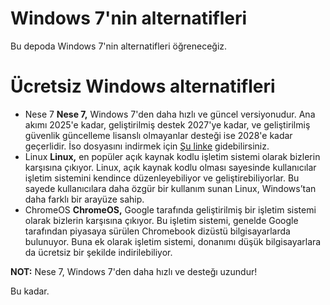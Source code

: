 # Windows 7'nin alternatifleri
Bu depoda Windows 7'nin alternatifleri öğreneceğiz. 
# Ücretsiz Windows alternatifleri
- Nese 7
**Nese 7,** Windows 7'den daha hızlı ve güncel versiyonudur. Ana akımı 2025'e kadar, geliştirilmiş destek 2027'ye kadar, ve geliştirilmiş güvenlik güncelleme lisanslı olmayanlar desteği ise 2028'e kadar geçerlidir. İso dosyasını indirmek için [Şu linke](https://archive.org/details/software?tab=collection&query=nese+7) gidebilirsiniz.
- Linux
**Linux,** en popüler açık kaynak kodlu işletim sistemi olarak bizlerin karşısına çıkıyor. Linux, açık kaynak kodlu olması sayesinde kullanıcılar işletim sistemini kendince düzenleyebiliyor ve geliştirebiliyorlar. Bu sayede kullanıcılara daha özgür bir kullanım sunan Linux, Windows’tan daha farklı bir arayüze sahip.
- ChromeOS
**ChromeOS,** Google tarafında geliştirilmiş bir işletim sistemi olarak bizlerin karşısına çıkıyor. Bu işletim sistemi, genelde Google tarafından piyasaya sürülen Chromebook dizüstü bilgisayarlarda bulunuyor. Buna ek olarak işletim sistemi, donanımı düşük bilgisayarlara da ücretsiz bir şekilde indirilebiliyor.

**NOT:** Nese 7, Windows 7'den daha hızlı ve desteğı uzundur!

Bu kadar.
